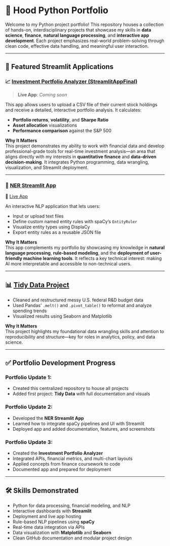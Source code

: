 # 📂 Hood Python Portfolio

Welcome to my Python project portfolio! This repository houses a collection of hands-on, interdisciplinary projects that showcase my skills in **data science**, **finance**, **natural language processing**, and **interactive app development**. Each project emphasizes real-world problem-solving through clean code, effective data handling, and meaningful user interaction.

---

## 🔗 Featured Streamlit Applications

### 📈 [Investment Portfolio Analyzer (StreamlitAppFinal)](https://github.com/passionhood/Hood-Python-Portfolio/tree/main/PortfolioAnalyzer)

> **Live App**: *Coming soon*

This app allows users to upload a CSV file of their current stock holdings and receive a detailed, interactive portfolio analysis. It calculates:
- **Portfolio returns**, **volatility**, and **Sharpe Ratio**
- **Asset allocation** visualizations
- **Performance comparison** against the S&P 500

**Why It Matters**  
This project demonstrates my ability to work with financial data and develop professional-grade tools for real-time investment analysis—an area that aligns directly with my interests in **quantitative finance** and **data-driven decision-making**. It integrates Python programming, data wrangling, visualization, and Streamlit deployment.

---

### 🧠 [NER Streamlit App](https://github.com/passionhood/Hood-Python-Portfolio/tree/main/NERStreamlitApp)  
🔗 [Live App](https://hood-python-portfolio-chfnvfg4lpz5zora763kvf.streamlit.app/)

An interactive NLP application that lets users:
- Input or upload text files
- Define custom named entity rules with spaCy’s `EntityRuler`
- Visualize entity types using DisplaCy
- Export entity rules as a reusable JSON file

**Why It Matters**  
This app complements my portfolio by showcasing my knowledge in **natural language processing**, **rule-based modeling**, and the **deployment of user-friendly machine learning tools**. It reflects a key technical interest: making AI more interpretable and accessible to non-technical users.

---

## 📊 [Tidy Data Project](https://github.com/passionhood/Hood-Python-Portfolio/tree/main/TidyData-Project-main)

- Cleaned and restructured messy U.S. federal R&D budget data
- Used Pandas’ `.melt()` and `.pivot_table()` to reformat and analyze spending trends
- Visualized results using Seaborn and Matplotlib

**Why It Matters**  
This project highlights my foundational data wrangling skills and attention to reproducibility and structure—key for roles in analytics, policy, and data science.

---

## ✅ Portfolio Development Progress

### Portfolio Update 1:
- Created this centralized repository to house all projects  
- Added first project: **Tidy Data** with full documentation and visuals

### Portfolio Update 2:
- Developed the **NER Streamlit App**
- Learned how to integrate spaCy pipelines and UI with Streamlit  
- Deployed app and added documentation, features, and screenshots

### Portfolio Update 3:
- Created the **Investment Portfolio Analyzer**
- Integrated APIs, financial metrics, and multi-chart layouts  
- Applied concepts from finance coursework to code  
- Documented app and prepared for deployment

---

## 🛠️ Skills Demonstrated

- Python for data processing, financial modeling, and NLP  
- Interactive dashboards with **Streamlit**  
- Deployment and live app hosting  
- Rule-based NLP pipelines using **spaCy**  
- Real-time data integration via APIs  
- Data visualization with **Matplotlib** and **Seaborn**  
- Clean GitHub documentation and modular project design  
